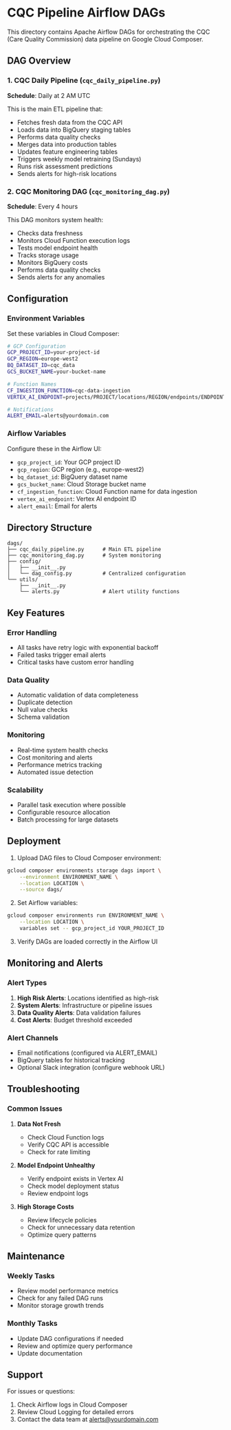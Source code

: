 # CQC Pipeline Airflow DAGs

This directory contains Apache Airflow DAGs for orchestrating the CQC (Care Quality Commission) data pipeline on Google Cloud Composer.

## DAG Overview

### 1. CQC Daily Pipeline (`cqc_daily_pipeline.py`)
**Schedule**: Daily at 2 AM UTC

This is the main ETL pipeline that:
- Fetches fresh data from the CQC API
- Loads data into BigQuery staging tables
- Performs data quality checks
- Merges data into production tables
- Updates feature engineering tables
- Triggers weekly model retraining (Sundays)
- Runs risk assessment predictions
- Sends alerts for high-risk locations

### 2. CQC Monitoring DAG (`cqc_monitoring_dag.py`)
**Schedule**: Every 4 hours

This DAG monitors system health:
- Checks data freshness
- Monitors Cloud Function execution logs
- Tests model endpoint health
- Tracks storage usage
- Monitors BigQuery costs
- Performs data quality checks
- Sends alerts for any anomalies

## Configuration

### Environment Variables

Set these variables in Cloud Composer:

```bash
# GCP Configuration
GCP_PROJECT_ID=your-project-id
GCP_REGION=europe-west2
BQ_DATASET_ID=cqc_data
GCS_BUCKET_NAME=your-bucket-name

# Function Names
CF_INGESTION_FUNCTION=cqc-data-ingestion
VERTEX_AI_ENDPOINT=projects/PROJECT/locations/REGION/endpoints/ENDPOINT_ID

# Notifications
ALERT_EMAIL=alerts@yourdomain.com
```

### Airflow Variables

Configure these in the Airflow UI:

- `gcp_project_id`: Your GCP project ID
- `gcp_region`: GCP region (e.g., europe-west2)
- `bq_dataset_id`: BigQuery dataset name
- `gcs_bucket_name`: Cloud Storage bucket name
- `cf_ingestion_function`: Cloud Function name for data ingestion
- `vertex_ai_endpoint`: Vertex AI endpoint ID
- `alert_email`: Email for alerts

## Directory Structure

```
dags/
├── cqc_daily_pipeline.py      # Main ETL pipeline
├── cqc_monitoring_dag.py      # System monitoring
├── config/
│   ├── __init__.py
│   └── dag_config.py          # Centralized configuration
└── utils/
    ├── __init__.py
    └── alerts.py              # Alert utility functions
```

## Key Features

### Error Handling
- All tasks have retry logic with exponential backoff
- Failed tasks trigger email alerts
- Critical tasks have custom error handling

### Data Quality
- Automatic validation of data completeness
- Duplicate detection
- Null value checks
- Schema validation

### Monitoring
- Real-time system health checks
- Cost monitoring and alerts
- Performance metrics tracking
- Automated issue detection

### Scalability
- Parallel task execution where possible
- Configurable resource allocation
- Batch processing for large datasets

## Deployment

1. Upload DAG files to Cloud Composer environment:
```bash
gcloud composer environments storage dags import \
    --environment ENVIRONMENT_NAME \
    --location LOCATION \
    --source dags/
```

2. Set Airflow variables:
```bash
gcloud composer environments run ENVIRONMENT_NAME \
    --location LOCATION \
    variables set -- gcp_project_id YOUR_PROJECT_ID
```

3. Verify DAGs are loaded correctly in the Airflow UI

## Monitoring and Alerts

### Alert Types
1. **High Risk Alerts**: Locations identified as high-risk
2. **System Alerts**: Infrastructure or pipeline issues
3. **Data Quality Alerts**: Data validation failures
4. **Cost Alerts**: Budget threshold exceeded

### Alert Channels
- Email notifications (configured via ALERT_EMAIL)
- BigQuery tables for historical tracking
- Optional Slack integration (configure webhook URL)

## Troubleshooting

### Common Issues

1. **Data Not Fresh**
   - Check Cloud Function logs
   - Verify CQC API is accessible
   - Check for rate limiting

2. **Model Endpoint Unhealthy**
   - Verify endpoint exists in Vertex AI
   - Check model deployment status
   - Review endpoint logs

3. **High Storage Costs**
   - Review lifecycle policies
   - Check for unnecessary data retention
   - Optimize query patterns

## Maintenance

### Weekly Tasks
- Review model performance metrics
- Check for any failed DAG runs
- Monitor storage growth trends

### Monthly Tasks
- Update DAG configurations if needed
- Review and optimize query performance
- Update documentation

## Support

For issues or questions:
1. Check Airflow logs in Cloud Composer
2. Review Cloud Logging for detailed errors
3. Contact the data team at alerts@yourdomain.com